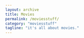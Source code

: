 ```yaml
---
layout: archive
title: Movies
permalink: /moviesstuff/
category: "moviesstuff"
tagline: "it's all about movies."
---
```

